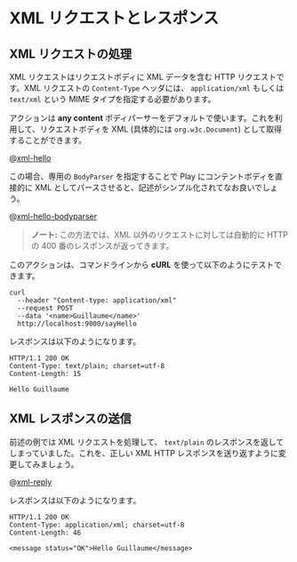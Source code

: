 <!--- Copyright (C) 2009-2015 Typesafe Inc. <http://www.typesafe.com> -->
<!--
# Handling and serving XML requests
-->
# XML リクエストとレスポンス

<!--
## Handling an XML request
-->
## XML リクエストの処理

<!--
An XML request is an HTTP request using a valid XML payload as request body. It must specify the `application/xml` or `text/xml` MIME type in its `Content-Type` header.
-->
XML リクエストはリクエストボディに XML データを含む HTTP リクエストです。XML リクエストの `Content-Type` ヘッダには、 `application/xml` もしくは `text/xml` という MIME タイプを指定する必要があります。

<!--
By default, an action uses an **any content** body parser, which you can use to retrieve the body as XML (actually as a `org.w3c.Document`):
-->
アクションは **any content** ボディパーサーをデフォルトで使います。これを利用して、リクエストボディを XML (具体的には `org.w3c.Document`) として取得することができます。

@[xml-hello](code/javaguide/xml/JavaXmlRequests.java)

<!--
Of course it’s way better (and simpler) to specify our own `BodyParser` to ask Play to parse the content body directly as XML:
-->
この場合、専用の `BodyParser` を指定することで Play にコンテントボディを直接的に XML としてパースさせると、記述がシンプル化されてなお良いでしょう。

@[xml-hello-bodyparser](code/javaguide/xml/JavaXmlRequests.java)

<!--
> **Note:** This way, a 400 HTTP response will be automatically returned for non-XML requests.
-->
> **ノート:** この方法では、XML 以外のリクエストに対しては自動的に HTTP の 400 番のレスポンスが返ってきます。

<!--
You can test it with **cURL** on the command line:
-->
このアクションは、コマンドラインから **cURL** を使って以下のようにテストできます。

```
curl 
  --header "Content-type: application/xml" 
  --request POST 
  --data '<name>Guillaume</name>' 
  http://localhost:9000/sayHello
```

<!--
It replies with:
-->
レスポンスは以下のようになります。

```
HTTP/1.1 200 OK
Content-Type: text/plain; charset=utf-8
Content-Length: 15

Hello Guillaume
```

<!--
## Serving an XML response
-->
## XML レスポンスの送信

<!--
In our previous example, we handled an XML request, but replied with a `text/plain` response. Let’s change it to send back a valid XML HTTP response:
-->
前述の例では XML リクエストを処理して、 `text/plain` のレスポンスを返してしまっていました。これを、正しい XML HTTP レスポンスを送り返すように変更してみましょう。

@[xml-reply](code/javaguide/xml/JavaXmlRequests.java)

<!--
Now it replies with:
-->
レスポンスは以下のようになります。

```
HTTP/1.1 200 OK
Content-Type: application/xml; charset=utf-8
Content-Length: 46

<message status="OK">Hello Guillaume</message>
```
